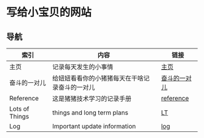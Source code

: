 # 写给小宝贝的网站

## 导航

| 索引           | 内容                                           | 链接                        |
| -------------- | ---------------------------------------------- | --------------------------- |
| 主页           | 记录每天发生的小事情                           | [主页](./main.html)         |
| 奋斗的一对儿   | 给妞妞看看你的小猪猪每天在干啥记录奋斗的一对儿 | [奋斗的一对儿](./work.html) |
| Reference      | 这是猪猪技术学习的记录手册                     | [reference](reference.html) |
| Lots of Things | things and long term plans                     | [LT](note.html)             |
| Log            | Important update information                   | [log](log.html)             |





